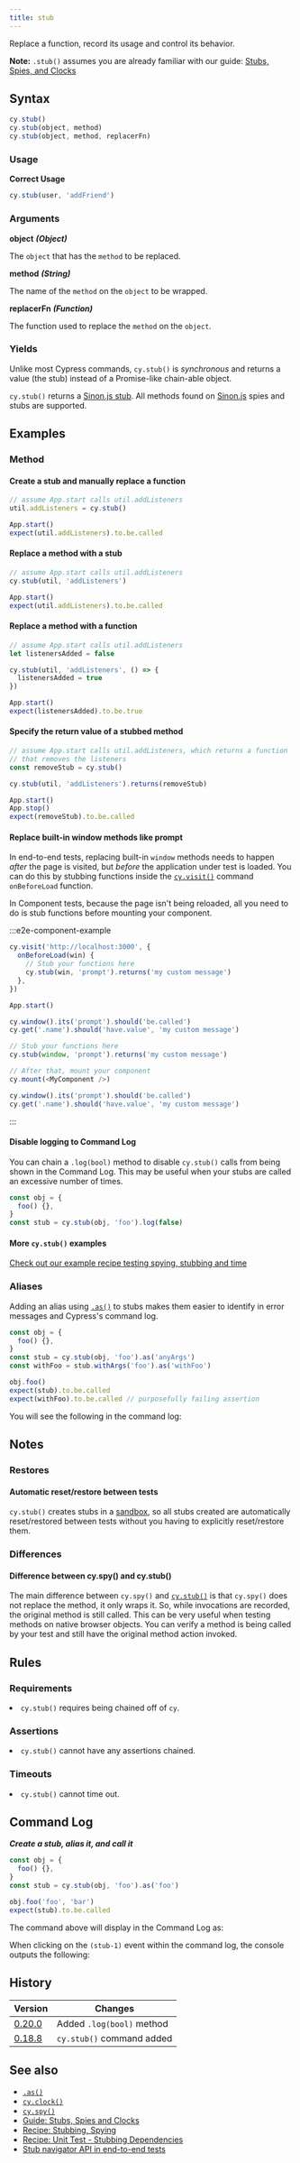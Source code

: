 ```yaml
---
title: stub
---
```


Replace a function, record its usage and control its behavior.

<Alert type="info">

**Note:** `.stub()` assumes you are already familiar with our guide:
[Stubs, Spies, and Clocks](/guides/guides/stubs-spies-and-clocks)

</Alert>

## Syntax

```javascript
cy.stub()
cy.stub(object, method)
cy.stub(object, method, replacerFn)
```

### Usage

**<Icon name="check-circle" color="green"></Icon> Correct Usage**

```javascript
cy.stub(user, 'addFriend')
```

### Arguments

**<Icon name="angle-right"></Icon> object** **_(Object)_**

The `object` that has the `method` to be replaced.

**<Icon name="angle-right"></Icon> method** **_(String)_**

The name of the `method` on the `object` to be wrapped.

**<Icon name="angle-right"></Icon> replacerFn** **_(Function)_**

The function used to replace the `method` on the `object`.

### Yields [<Icon name="question-circle"/>](/guides/core-concepts/introduction-to-cypress#Subject-Management)

Unlike most Cypress commands, `cy.stub()` is _synchronous_ and returns a value
(the stub) instead of a Promise-like chain-able object.

`cy.stub()` returns a [Sinon.js stub](http://sinonjs.org). All methods found on
[Sinon.js](http://sinonjs.org) spies and stubs are supported.

## Examples

### Method

#### Create a stub and manually replace a function

```javascript
// assume App.start calls util.addListeners
util.addListeners = cy.stub()

App.start()
expect(util.addListeners).to.be.called
```

#### Replace a method with a stub

```javascript
// assume App.start calls util.addListeners
cy.stub(util, 'addListeners')

App.start()
expect(util.addListeners).to.be.called
```

#### Replace a method with a function

```javascript
// assume App.start calls util.addListeners
let listenersAdded = false

cy.stub(util, 'addListeners', () => {
  listenersAdded = true
})

App.start()
expect(listenersAdded).to.be.true
```

#### Specify the return value of a stubbed method

```javascript
// assume App.start calls util.addListeners, which returns a function
// that removes the listeners
const removeStub = cy.stub()

cy.stub(util, 'addListeners').returns(removeStub)

App.start()
App.stop()
expect(removeStub).to.be.called
```

#### Replace built-in window methods like prompt

In end-to-end tests, replacing built-in `window` methods needs to happen _after_
the page is visited, but _before_ the application under test is loaded. You can
do this by stubbing functions inside the [`cy.visit()`](/api/commands/visit)
command `onBeforeLoad` function.

In Component tests, because the page isn't being reloaded, all you need to do is
stub functions before mounting your component.

:::e2e-component-example

```js
cy.visit('http://localhost:3000', {
  onBeforeLoad(win) {
    // Stub your functions here
    cy.stub(win, 'prompt').returns('my custom message')
  },
})

App.start()

cy.window().its('prompt').should('be.called')
cy.get('.name').should('have.value', 'my custom message')
```

```js
// Stub your functions here
cy.stub(window, 'prompt').returns('my custom message')

// After that, mount your component
cy.mount(<MyComponent />)

cy.window().its('prompt').should('be.called')
cy.get('.name').should('have.value', 'my custom message')
```

:::

#### Disable logging to Command Log

You can chain a `.log(bool)` method to disable `cy.stub()` calls from being
shown in the Command Log. This may be useful when your stubs are called an
excessive number of times.

```javascript
const obj = {
  foo() {},
}
const stub = cy.stub(obj, 'foo').log(false)
```

#### More `cy.stub()` examples

<Alert type="info">

[Check out our example recipe testing spying, stubbing and time](/examples/examples/recipes#Stubbing-and-spying)

</Alert>

### Aliases

Adding an alias using [`.as()`](/api/commands/as) to stubs makes them easier to
identify in error messages and Cypress's command log.

```javascript
const obj = {
  foo() {},
}
const stub = cy.stub(obj, 'foo').as('anyArgs')
const withFoo = stub.withArgs('foo').as('withFoo')

obj.foo()
expect(stub).to.be.called
expect(withFoo).to.be.called // purposefully failing assertion
```

You will see the following in the command log:

<DocsImage src="/img/api/stub/stubs-with-aliases-and-error-in-command-log.png" alt="stubs with aliases" ></DocsImage>

## Notes

### Restores

#### Automatic reset/restore between tests

`cy.stub()` creates stubs in a
[sandbox](http://sinonjs.org/releases/v2.0.0/sandbox/), so all stubs created are
automatically reset/restored between tests without you having to explicitly
reset/restore them.

### Differences

#### Difference between cy.spy() and cy.stub()

The main difference between `cy.spy()` and [`cy.stub()`](/api/commands/stub) is
that `cy.spy()` does not replace the method, it only wraps it. So, while
invocations are recorded, the original method is still called. This can be very
useful when testing methods on native browser objects. You can verify a method
is being called by your test and still have the original method action invoked.

## Rules

### Requirements [<Icon name="question-circle"/>](/guides/core-concepts/introduction-to-cypress#Chains-of-Commands)

<List><li>`cy.stub()` requires being chained off of `cy`.</li></List>

### Assertions [<Icon name="question-circle"/>](/guides/core-concepts/introduction-to-cypress#Assertions)

<List><li>`cy.stub()` cannot have any assertions chained.</li></List>

### Timeouts [<Icon name="question-circle"/>](/guides/core-concepts/introduction-to-cypress#Timeouts)

<List><li>`cy.stub()` cannot time out.</li></List>

## Command Log

**_Create a stub, alias it, and call it_**

```javascript
const obj = {
  foo() {},
}
const stub = cy.stub(obj, 'foo').as('foo')

obj.foo('foo', 'bar')
expect(stub).to.be.called
```

The command above will display in the Command Log as:

<DocsImage src="/img/api/stub/stub-in-command-log.png" alt="Command Log stub" ></DocsImage>

When clicking on the `(stub-1)` event within the command log, the console
outputs the following:

<DocsImage src="/img/api/stub/inspect-the-stubbed-object-and-any-calls-or-arguments-made.png" alt="Console Log stub" ></DocsImage>

## History

| Version                                       | Changes                   |
| --------------------------------------------- | ------------------------- |
| [0.20.0](/guides/references/changelog#0-20.0) | Added `.log(bool)` method |
| [0.18.8](/guides/references/changelog#0-18-8) | `cy.stub()` command added |

## See also

- [`.as()`](/api/commands/as)
- [`cy.clock()`](/api/commands/clock)
- [`cy.spy()`](/api/commands/spy)
- [Guide: Stubs, Spies and Clocks](/guides/guides/stubs-spies-and-clocks)
- [Recipe: Stubbing, Spying](/examples/examples/recipes#Stubbing-and-spying)
- [Recipe: Unit Test - Stubbing Dependencies](/examples/examples/recipes)
- [Stub navigator API in end-to-end tests](https://glebbahmutov.com/blog/stub-navigator-api/)
